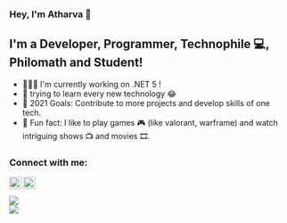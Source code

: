 ### Hey, I'm Atharva 👋

## I'm a Developer, Programmer, Technophile 💻, Philomath and Student!
- 👨🏽‍💻 I'm currently working on .NET 5 !
- 🧐 trying to learn every new technology 😂
- 🥅 2021 Goals: Contribute to more projects and develop skills of one tech.
- 📓 Fun fact: I like to play games 🎮 (like valorant, warframe) and watch intriguing shows 📺 and movies 🎞. 

### Connect with me:

[<img align="left" alt="iatharva_ | Twitter" width="22px" src="https://cdn.jsdelivr.net/npm/simple-icons@v3/icons/twitter.svg" />][twitter]
[<img align="left" alt="Atharva I | linkedin" width="22px" src="https://cdn.jsdelivr.net/npm/simple-icons@v3/icons/linkedin.svg" />][linkedin]

<br />

[twitter]: https://twitter.com/iatharva_ 
[linkedin]: https://www.linkedin.com/in/iatharva/

<br />

<img src="https://github-readme-stats.vercel.app/api?username=iatharva&&show_icons=true&title_color=ffffff&icon_color=9a8a7a&text_color=daf7dc&bg_color=2b2b2b">
<br />
<img align="center" src="https://github-readme-stats.vercel.app/api/top-langs/?username=iatharva&show_icons=true&&title_color=ffffff&icon_color=9a8a7a&text_color=daf7dc&bg_color=2b2b2b" />

